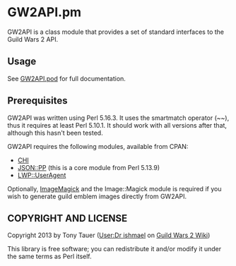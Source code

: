 GW2API.pm
=========

GW2API is a class module that provides a set of standard interfaces to the Guild
Wars 2 API.

Usage
-----

See [GW2API.pod](GW2API.pod) for full documentation.

Prerequisites
-------------

GW2API was written using Perl 5.16.3. It uses the smartmatch operator (~~), thus
it requires at least Perl 5.10.1. It should work with all versions after that,
although this hasn't been tested.

GW2API requires the following modules, available from CPAN:

* [CHI](http://search.cpan.org/~jswartz/CHI-0.56/lib/CHI.pm)
* [JSON::PP](http://search.cpan.org/~makamaka/JSON-PP-2.27202/lib/JSON/PP.pm) (this is a core module from Perl 5.13.9)
* [LWP::UserAgent](search.cpan.org/~gaas/libwww-perl-6.05/lib/LWP/UserAgent.pm)

Optionally, [ImageMagick](http://www.imagemagick.org) and the Image::Magick
module is required if you wish to generate guild emblem images directly from
GW2API.

COPYRIGHT AND LICENSE
---------------------

Copyright 2013 by Tony Tauer ([User:Dr
ishmael](http://wiki.guildwars2.com/wiki/User:Dr_ishmael) on [Guild Wars 2
Wiki](http://wiki.guildwars2.com/wiki/))

This library is free software; you can redistribute it and/or modify it under
the same terms as Perl itself.

